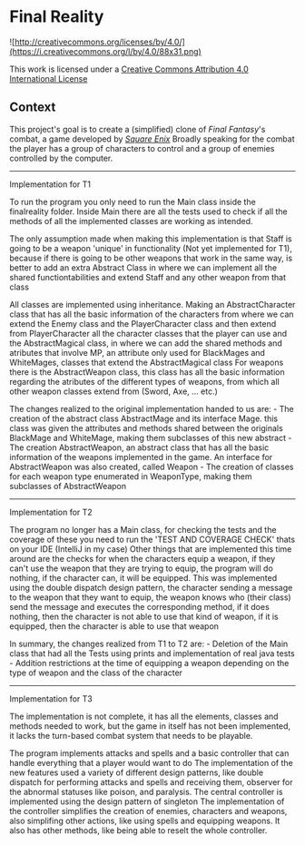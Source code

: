 Final Reality
=============

![http://creativecommons.org/licenses/by/4.0/](https://i.creativecommons.org/l/by/4.0/88x31.png)

This work is licensed under a 
[Creative Commons Attribution 4.0 International License](http://creativecommons.org/licenses/by/4.0/)

Context
-------

This project's goal is to create a (simplified) clone of _Final Fantasy_'s combat, a game developed
by [_Square Enix_](https://www.square-enix.com)
Broadly speaking for the combat the player has a group of characters to control and a group of 
enemies controlled by the computer.

---

Implementation for T1

To run the program you only need to run the Main class inside the finalreality folder. Inside Main there are all the tests used to check if all the methods of all the implemented classes are working as intended.

The only assumption made when making this implementation is that Staff is going to be a weapon 'unique' in functionality (Not yet implemented for T1), because if there is going to be other weapons that work in the same way, is better to add an extra Abstract Class in where we can implement all the shared functiontabilities and extend Staff and any other weapon from that class

All classes are implemented using inheritance. Making an AbstractCharacter class that has all the basic information of the characters from where we can extend the Enemy class and the PlayerCharacter class and then extend from PlayerCharacter all the character classes that the player can use and the AbstractMagical class, in where we can add the shared methods and atributes that involve MP, an attribute only used for BlackMages and WhiteMages, classes that extend the AbstractMagical class
For weapons there is the AbstractWeapon class, this class has all the basic information regarding the atributes of the different types of weapons, from which all other weapon classes extend from (Sword, Axe, ... etc.)

The changes realized to the original implementation handed to us are:
    - The creation of the abstract class AbstractMage and its interface Mage. this class was given the attributes and methods shared between the originals BlackMage and WhiteMage, making them subclasses of this new abstract
    - The creation AbstractWeapon, an abstract class that has all the basic information of the weapons implemented in the game. An interface for AbstractWeapon was also created, called Weapon
    - The creation of classes for each weapon type enumerated in WeaponType, making them subclasses of AbstractWeapon

---

Implementation for T2

The program no longer has a Main class, for checking the tests and the coverage of these you need to run the 'TEST AND COVERAGE CHECK' thats on your IDE (IntelliJ in my case) 
Other things that are implemented this time around are the checks for when the characters equip a weapon, if they can't use the weapon that they are trying to equip, the program will do nothing, if the character can, it will be equipped. This was implemented using the double dispatch design pattern, the character sending a message to the weapon that they want to equip, the weapon knows who (their class) send the message and executes the corresponding method, if it does nothing, then the character is not able to use that kind of weapon, if it is equipped, then the character is able to use that weapon

In summary, the changes realized from T1 to T2 are:
    - Deletion of the Main class that had all the Tests using prints and implementation of real java tests
    - Addition restrictions at the time of equipping a weapon depending on the type of weapon and the class of the character

---

Implementation for T3

The implementation is not complete, it has all the elements, classes and methods needed to work, but the game in itself has not been implemented, it lacks the turn-based combat system that needs to be playable.

The program implements attacks and spells and a basic controller that can handle everything that a player would want to do
The implementation of the new features used a variety of different design patterns, like double dispatch for performing attacks and spells and receiving them, observer for the abnormal statuses like poison, and paralysis.
The central controller is implemented using the design pattern of singleton
The implementation of the controller simplifies the creation of enemies, characters and weapons, also simplifing other actions, like using spells and equipping weapons. It also has other methods, like being able to reselt the whole controller.
